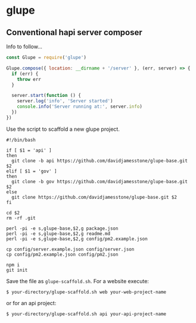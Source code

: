 # glupe

## Conventional hapi server composer

Info to follow...

```js
const Glupe = require('glupe')

Glupe.compose({ location: __dirname + '/server' }, (err, server) => {
  if (err) {
    throw err
  }

  server.start(function () {
    server.log('info', 'Server started')
    console.info('Server running at:', server.info)
  })
})
```

Use the script to scaffold a new glupe project.

```shell
#!/bin/bash 

if [ $1 = 'api' ]
then
  git clone -b api https://github.com/davidjamesstone/glupe-base.git $2
elif [ $1 = 'gov' ]
then
  git clone -b gov https://github.com/davidjamesstone/glupe-base.git $2
else
  git clone https://github.com/davidjamesstone/glupe-base.git $2
fi

cd $2
rm -rf .git

perl -pi -e s,glupe-base,$2,g package.json
perl -pi -e s,glupe-base,$2,g readme.md
perl -pi -e s,glupe-base,$2,g config/pm2.example.json

cp config/server.example.json config/server.json
cp config/pm2.example.json config/pm2.json

npm i
git init
```

Save the file as `glupe-scaffold.sh`. For a website execute:

`$ your-directory/glupe-scaffold.sh web your-web-project-name`

or for an api project:

`$ your-directory/glupe-scaffold.sh api your-api-project-name`
